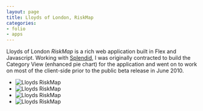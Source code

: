```yaml
---
layout: page
title: Lloyds of London, RiskMap
categories:
- folio
- apps
---
```



<div id="folio-content">

  <div>
  Lloyds of London <em>RiskMap</em> is a rich web application built in Flex and Javascript. Working with <a href="http://www.howsplendid.com" title="How Splendid">Splendid</a>, I was originally contracted to build the Category View (enhanced pie chart) for the application and went on to work on most of the client-side prior to the public beta release in June 2010.
  </div>

  <div class="folio-line-divider"></div>

  <div class="folio-images">
    <ul>
      <li>
        <img src="{{ site.baseurl }}/images/folio-media/spld/spld_lloyds1.jpg" alt="Lloyds RiskMap" />
      </li>
      <li>
        <img src="{{ site.baseurl }}/images/folio-media/spld/spld_lloyds2.jpg" alt="Lloyds RiskMap" />
      </li>
      <li>
        <img src="{{ site.baseurl }}/images/folio-media/spld/spld_lloyds3.jpg" alt="Lloyds RiskMap" />
      </li>
      <li>
        <img src="{{ site.baseurl }}/images/folio-media/spld/spld_lloyds4.jpg" alt="Lloyds RiskMap" />
      </li>
    </ul>
    <div class="clearfix"></div>
  </div>

</div>
